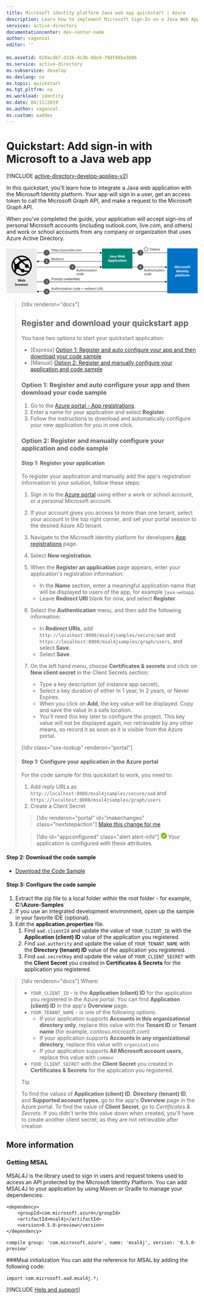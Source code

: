 ```yaml
---
title: Microsoft identity platform Java web app quickstart | Azure
description: Learn how to implement Microsoft Sign-In on a Java Web App using OpenID Connect
services: active-directory
documentationcenter: dev-center-name
author: sagonzal
editor: ''

ms.assetid: 820acdb7-d316-4c3b-8de9-79df48ba3b06
ms.service: active-directory
ms.subservice: develop
ms.devlang: na
ms.topic: quickstart
ms.tgt_pltfrm: na
ms.workload: identity
ms.date: 04/11/2019
ms.author: sagonzal
ms.custom: aaddev 
---
```


# Quickstart: Add sign-in with Microsoft to a Java web app

[!INCLUDE [active-directory-develop-applies-v2](../../../includes/active-directory-develop-applies-v2.md)]

In this quickstart, you'll learn how to integrate a Java web application with the Microsoft Identity platform. Your app 
will sign in a user, get an access token to call the Microsoft Graph API, and make a request to the Microsoft Graph API. 

When you've completed the guide, your application will accept sign-ins of personal Microsoft accounts (including outlook.com,
 live.com, and others) and work or school accounts from any company or organization that uses Azure Active Directory.

![Shows how the sample app generated by this quickstart works](media/quickstart-v2-java-webapp/java-quickstart.svg)

> [!div renderon="docs"]
> ## Register and download your quickstart app
> You have two options to start your quickstart application:
> * [Express] [Option 1: Register and auto configure your app and then download your code sample](#option-1-register-and-auto-configure-your-app-and-then-download-your-code-sample)
> * [Manual] [Option 2: Register and manually configure your application and code sample](#option-2-register-and-manually-configure-your-application-and-code-sample)
>
> ### Option 1: Register and auto configure your app and then download your code sample
>
> 1. Go to the [Azure portal - App registrations](https://portal.azure.com/#blade/Microsoft_AAD_IAM/ActiveDirectoryMenuBlade/RegisteredApps).
> 1. Enter a name for your application and select **Register**.
> 1. Follow the instructions to download and automatically configure your new application for you in one click.
>
> ### Option 2: Register and manually configure your application and code sample
>
> #### Step 1: Register your application
> To register your application and manually add the app's registration information to your solution, follow these steps:
>
> 1. Sign in to the [Azure portal](https://portal.azure.com) using either a work or school account, or a personal Microsoft account.
> 1. If your account gives you access to more than one tenant, select your account in the top right corner, and set your portal session to the desired Azure AD tenant.
> 1. Navigate to the Microsoft identity platform for developers [App registrations](https://go.microsoft.com/fwlink/?linkid=2083908) page.
> 1. Select **New registration**.
> 1. When the **Register an application** page appears, enter your application's registration information:
>    - In the **Name** section, enter a meaningful application name that will be displayed to users of the app, for example `java-webapp`.
>    - Leave **Redirect URI** blank for now, and select **Register**.
> 1. Select the **Authentication** menu, and then add the following information:
>    - In **Redirect URIs**, add `http://localhost:8080/msal4jsamples/secure/aad` and `https://localhost:8080/msal4jsamples/graph/users`,  and select **Save**.
>    - Select **Save**.
> 1. On the left hand menu, choose **Certificates & secrets** and click on **New client secret** in the Client Secrets section:
>     
>    - Type a key description (of instance app secret),
>    - Select a key duration of either In 1 year, In 2 years, or Never Expires.
>    - When you click on **Add**, the key value will be displayed. Copy and save the value in a safe location.
>    - You'll need this key later to configure the project. This key value will not be displayed again, nor retrievable by any other means, so record it as soon as it is visible from the Azure portal.
>
> [!div class="sxs-lookup" renderon="portal"]
> #### Step 1: Configure your application in the Azure portal
> For the code sample for this quickstart to work, you need to:
> 1. Add reply URLs as `http://localhost:8080/msal4jsamples/secure/aad` and `https://localhost:8080/msal4jsamples/graph/users`
> 1. Create a Client Secret
> > [!div renderon="portal" id="makechanges" class="nextstepaction"]
> > [Make this change for me]()
>
> > [!div id="appconfigured" class="alert alert-info"]
> > ![Already configured](media/quickstart-v2-aspnet-webapp/green-check.png) Your application is configured with these attributes.

#### Step 2: Download the code sample

- [Download the Code Sample](https://github.com/Azure-Samples/ms-identity-java-webapp/archive/master.zip)

#### Step 3: Configure the code sample 

1. Extract the zip file to a local folder within the root folder - for example, **C:\Azure-Samples**
1. If you use an integrated development environment, open up the sample in your favorite IDE (optional).
1. Edit the **application.properties** file. 
    1. Find `aad.clientId` and update the value of `YOUR_CLIENT_ID` with the **Application (client) ID** value of the application you registered. 
    1. Find `aad.authority` and update the value of `YOUR_TENANT_NAME` with the **Directory (tenant) ID** value of the application you registered.
    1. Find `aad.secretKey` and update the value of `YOUR_CLIENT_SECRET` with the **Client Secret** you created in **Certificates & Secrets** for the application you registered.



> [!div renderon="docs"]
> Where:
> - `YOUR_CLIENT_ID` - is the **Application (client) ID** for the application you registered in the Azure portal. You can find **Application (client) ID** in the app's **Overview** page.
> - `YOUR_TENANT_NAME` - is one of the following options:
>   - If your application supports **Accounts in this organizational directory only**, replace this value with the **Tenant ID** or **Tenant name** (for example, contoso.microsoft.com)
>   - If your application supports **Accounts in any organizational directory**, replace this value with `organizations`
>   - If your application supports **All Microsoft account users**, replace this value with `common`
> - `YOUR_CLIENT_SECRET` with the **Client Secret** you created in **Certificates & Secrets** for the application you registered.
>
> > [!TIP]
> > To find the values of **Application (client) ID**, **Directory (tenant) ID**, and **Supported account types**, go to the app's **Overview** page in the Azure portal.
> > To find the value of **Client Secret**, go to *Certificates & Secrets*. If you didn't write this value down when created, you'll have to create another client secret, as they are not retrievable after creation

## More information

### Getting MSAL
MSAL4J is the library used to sign in users and request tokens used to access an API protected by the Microsoft Identity Platform. 
You can add MSAL4J to your application by using Maven or Gradle to manage your dependencies: 

```
<dependency>
    <groupId>com.microsoft.azure</groupId>
    <artifactId>msal4j</artifactId>
    <version>0.5.0-preview</version>
</dependency>
```

```$xslt
compile group: 'com.microsoft.azure', name: 'msal4j', version: '0.5.0-preview'
```


###Msal initialization
You can add the reference for MSAL by adding the following code: 

```
import com.microsoft.aad.msal4j.*;
```

[!INCLUDE [Help and support](../../../includes/active-directory-develop-help-support-include.md)]
